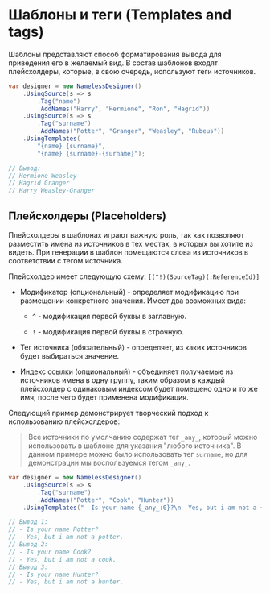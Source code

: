 # Шаблоны и теги (Templates and tags)

Шаблоны представляют способ форматирования вывода для приведения его в желаемый вид. В состав шаблонов входят плейсхолдеры, которые, в свою очередь, используют теги источников.

```csharp
var designer = new NamelessDesigner()
    .UsingSource(s => s
        .Tag("name")
        .AddNames("Harry", "Hermione", "Ron", "Hagrid"))
    .UsingSource(s => s
        .Tag("surname")
        .AddNames("Potter", "Granger", "Weasley", "Rubeus"))
    .UsingTemplates(
        "{name} {surname}",
        "{name} {surname}-{surname}");

// Вывод:
// Hermione Weasley
// Hagrid Granger
// Harry Weasley-Granger
```

## Плейсхолдеры (Placeholders)

Плейсхолдеры в шаблонах играют важную роль, так как позволяют разместить имена из источников в тех местах, в которых вы хотите из видеть. При генерации в шаблон помещаются слова из источников в соответствии с тегом источника.

Плейсхолдер имеет следующую схему: `[(^!)(SourceTag)(:ReferenceId)]`

- Модификатор (опциональный) - определяет модификацию при размещении конкретного значения. Имеет два возможных вида:
  
  - `^` - модификация первой буквы в заглавную.
  
  - `!` - модификация первой буквы в строчную.

- Тег источника (обязательный) - определяет, из каких источников будет выбираться значение.

- Индекс ссылки (опциональный) - объединяет получаемые из источников имена в одну группу, таким образом в каждый плейсхолдер с одинаковым индексом будет помещено одно и то же имя, после чего будет применена модификация. 

Следующий пример демонстрирует творческий подход к использованию плейсхолдеров:

> Все источники по умолчанию содержат тег `_any_`, который можно использовать в шаблоне для указания "любого источника". В данном примере можно было использовать тег `surname`, но для демонстрации мы воспользуемся тегом `_any_`.

```csharp
var designer = new NamelessDesigner()
    .UsingSource(s => s
        .Tag("surname")
        .AddNames("Potter", "Cook", "Hunter"))
    .UsingTemplates("- Is your name {_any_:0}?\n- Yes, but i am not a {!_any_:0}.");

// Вывод 1:
// - Is your name Potter?
// - Yes, but i am not a potter.
// Вывод 2:
// - Is your name Cook?
// - Yes, but i am not a cook.
// Вывод 3:
// - Is your name Hunter?
// - Yes, but i am not a hunter.
```
